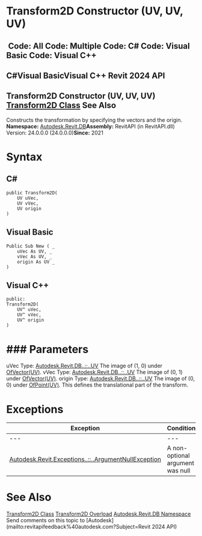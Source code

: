 # Transform2D Constructor (UV, UV, UV)

﻿
 Code: All Code: Multiple Code: C# Code: Visual Basic Code: Visual C++   
---  
C#Visual BasicVisual C++
Revit 2024 API  
---  
Transform2D Constructor (UV, UV, UV)  
[Transform2D Class](49a13f08-08d7-95b1-d52e-65f90e6d4061.md "Transform2D Class") See Also  
---  
Constructs the transformation by specifying the vectors and the origin. 
**Namespace:** [Autodesk.Revit.DB](87546ba7-461b-c646-cbb1-2cb8f5bff8b2.md "Autodesk.Revit.DB Namespace")**Assembly:** RevitAPI (in RevitAPI.dll) Version: 24.0.0.0 (24.0.0.0)**Since:** 2021 
# Syntax
C#  
---  
```text
public Transform2D(
	UV uVec,
	UV vVec,
	UV origin
)
```
  
Visual Basic  
---  
```text
Public Sub New ( _
	uVec As UV, _
	vVec As UV, _
	origin As UV _
)
```
  
Visual C++  
---  
```text
public:
Transform2D(
	UV^ uVec, 
	UV^ vVec, 
	UV^ origin
)
```
  
# ### Parameters
uVec
    Type: [Autodesk.Revit.DB..::..UV](1724be37-059b-91ff-aa74-d1508082f76d.md "UV Class") The image of (1, 0) under [OfVector(UV)](72a66105-55d1-3930-8934-2d46d5dd064d.md "OfVector Method"). 
vVec
    Type: [Autodesk.Revit.DB..::..UV](1724be37-059b-91ff-aa74-d1508082f76d.md "UV Class") The image of (0, 1) under [OfVector(UV)](72a66105-55d1-3930-8934-2d46d5dd064d.md "OfVector Method"). 
origin
    Type: [Autodesk.Revit.DB..::..UV](1724be37-059b-91ff-aa74-d1508082f76d.md "UV Class") The image of (0, 0) under [OfPoint(UV)](083f5a56-31c6-e8b7-dc22-cf0f4c25608a.md "OfPoint Method"). This defines the translational part of the transform. 
# Exceptions
| Exception | Condition |
| --- | --- |
| --- | --- |
| [Autodesk.Revit.Exceptions..::..ArgumentNullException](631e1424-60f4-929b-4e52-dda9dcd26316.md "ArgumentNullException Class") | A non-optional argument was null |

# See Also
[Transform2D Class](49a13f08-08d7-95b1-d52e-65f90e6d4061.md "Transform2D Class")
[Transform2D Overload](923b621e-f64c-7aac-3588-6b7d13d8957b.md "Transform2D Constructor")
[Autodesk.Revit.DB Namespace](87546ba7-461b-c646-cbb1-2cb8f5bff8b2.md "Autodesk.Revit.DB Namespace")
Send comments on this topic to [Autodesk](mailto:revitapifeedback%40autodesk.com?Subject=Revit 2024 API)